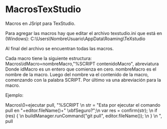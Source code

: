 # MacrosTexStudio
Macros en JSript para TexStudio.

Para agregar las macros hay que editar el archivo texstudio.ini que está en (Windows):
C:\Users\NombreUsuario\AppData\Roaming\TeXstudio

Al final del archivo se encuentran todas las macros.

Cada macro tiene la siguiente estructura:
Macros\idMacro=nombreMacro,"%SCRIPT contenidoMacro", abreviatura
Donde idMacro es un entero que comienza en cero.
nombreMacro es el nombre de la macro.
Luego del nombre va el contenido de la macro, comenzando con la palabra SCRIPT.
Por último va una abreviación para la macro.

Ejemplo:

Macros\0=ejecutar pull, "%SCRIPT \n str = \"Esta por ejecutar el comando pull en \"+editor.fileName()+\" \xbfSeguro?\";\n var res = confirm(str); \n if (res) { \n buildManager.runCommand(\"git pull\", editor.fileName()); \n } \n ", pull
